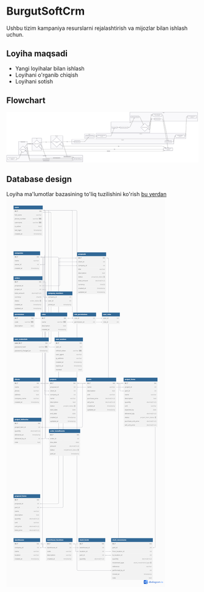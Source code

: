 # BurgutSoftCrm
Ushbu tizim kampaniya resurslarni rejalashtirish va mijozlar bilan ishlash uchun.

## Loyiha maqsadi

- Yangi loyihalar bilan ishlash
- Loyihani o'rganib chiqish
- Loyihani sotish

## Flowchart
![Flowchart](readme_images/flowchart.png "Flowchart")

## Database design

Loyiha ma'lumotlar bazasining to'liq tuzilishini ko'rish [bu yerdan](https://dbdiagram.io/d/6854f907f039ec6d3617cf41)
![Database design](readme_images/Untitled.png "database design")
